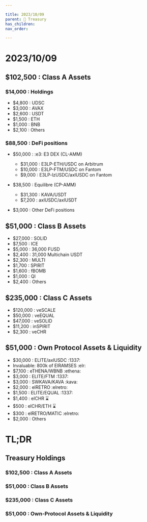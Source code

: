 ```yaml
---

title: 2023/10/09
parent: 👑 Treasury
has_children:
nav_order:

---
```


# 2023/10/09
## $102,500 : Class A Assets
### $14,000 : Holdings
- $4,800 : UDSC
- $3,000 : AVAX
- $2,600 : USDT
- $1,500 : ETH
- $1,000 : BNB
- $2,100 : Others
### $88,500 : DeFi positions
- $50,000 : :e3: E3 DEX (CL-AMM)
  - $31,000 : E3LP-ETH/USDC on Arbitrum
  - $10,000 : E3LP-FTM/USDC on Fantom
  - $9,000 : E3LP-lzUSDC/axlUSDC on Fantom

- $38,500 : Equilibre (CP-AMM)
  - $31,300 : KAVA/USDT
  - $7,200 : axlUSDC/axlUSDT

- $3,000 : Other DeFi positions

## $51,000 : Class B Assets
- $27,000 : SOLID
- $7,500 : ICE
- $5,000 : 36,000 FUSD
- $2,400 : 31,000 Multichain USDT
- $2,300 : MULTI
- $1,700 : SPIRIT
- $1,600 : fBOMB
- $1,000 : QI
- $2,400 : Others
## $235,000 : Class C Assets
- $120,000 : veSCALE
- $50,000 : veEQUAL
- $47,000 : veSOLID
- $11,200 : inSPIRIT
- $2,300 : veCHR
## $51,000 : Own Protocol Assets & Liquidity
- $30,000 : ELITE/axlUSDC :1337:
- Invaluable: 800k of ElRAMSES :elr:
- $7,100 : eTHENA/WBNB :ethena:
- $3,000 : ELITE/FTM :1337:
- $3,000 : SWKAVA/KAVA :kava:
- $2,000 : elRETRO :elretro:
- $1,500 : ELITE/EQUAL :1337:
- $1,400 : elCHR :hourglass:
- $500 : elCHR/ETH :hourglass:
- $300 : elRETRO/MATIC :elretro:
- $2,000 : Others

# TL;DR
## Treasury Holdings
### $102,500 : Class A Assets
### $51,000 : Class B Assets
### $235,000 : Class C Assets
### $51,000 : Own-Protocol Assets & Liquidity